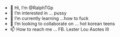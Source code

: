 - 👋 Hi, I’m @RalphTGp
- 👀 I’m interested in ... pussy
- 🌱 I’m currently learning ...how to fuck
- 💞️ I’m looking to collaborate on ... hot korean teens
- 📫 How to reach me ... FB. Lester Lou Asotes III

<!---
RalphTGp/RalphTGp is a ✨ special ✨ repository because its `README.md` (this file) appears on your GitHub profile.
You can click the Preview link to take a look at your changes.
--->
